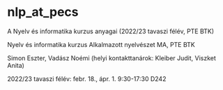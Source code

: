 # nlp_at_pecs
A Nyelv és informatika kurzus anyagai (2022/23 tavaszi félév, PTE BTK)

Nyelv és informatika kurzus
Alkalmazott nyelvészet MA, PTE BTK

Simon Eszter, Vadász Noémi
(helyi kontakttanárok: Kleiber Judit, Viszket Anita)

2022/23 tavaszi félév: febr. 18., ápr. 1. 9:30-17:30 D242
